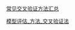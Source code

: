 [常见交叉验证方法汇总](https://zhuanlan.zhihu.com/p/473281418)

[模型评估_方法_交叉验证法](https://zhuanlan.zhihu.com/p/441133806?utm_id=0)
